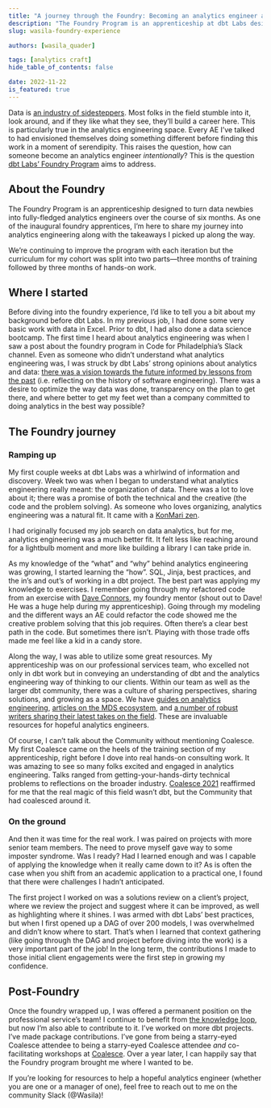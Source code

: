 ```yaml
---
title: "A journey through the Foundry: Becoming an analytics engineer at dbt Labs"
description: "The Foundry Program is an apprenticeship at dbt Labs designed to turn data newbies into fully-fledged analytics engineers over the course of six months. As one of the inaugural foundry apprentices, Wasila shares in this blog post her journey into analytics engineering."
slug: wasila-foundry-experience

authors: [wasila_quader]

tags: [analytics craft]
hide_table_of_contents: false

date: 2022-11-22
is_featured: true
---
```


Data is [an industry of sidesteppers](https://analyticsengineers.club/data-education-is-broken/). Most folks in the field stumble into it, look around, and if they like what they see, they’ll build a career here. This is particularly true in the analytics engineering space. Every AE I’ve talked to had envisioned themselves doing something different before finding this work in a moment of serendipity. This raises the question, how can someone become an analytics engineer *intentionally*? This is the question [dbt Labs’ Foundry Program](https://www.getdbt.com/blog/announcing-the-foundry-program/) aims to address.

<!--truncate-->

## About the Foundry

The Foundry Program is an apprenticeship designed to turn data newbies into fully-fledged analytics engineers over the course of six months. As one of the inaugural foundry apprentices, I’m here to share my journey into analytics engineering along with the takeaways I picked up along the way.

We’re continuing to improve the program with each iteration but the curriculum for my cohort was split into two parts—three months of training followed by three months of hands-on work.

## Where I started

Before diving into the foundry experience, I’d like to tell you a bit about my background before dbt Labs. In my previous job, I had done some very basic work with data in Excel. Prior to dbt, I had also done a data science bootcamp. The first time I heard about analytics engineering was when I saw a post about the foundry program in Code for Philadelphia’s Slack channel. Even as someone who didn’t understand what analytics engineering was, I was struck by dbt Labs’ strong opinions about analytics and data: [there was a vision towards the future informed by lessons from the past](https://www.getdbt.com/blog/of-the-community-by-the-community-for-the-community/) (i.e. reflecting on the history of software engineering). There was a desire to optimize the way data was done, transparency on the plan to get there, and where better to get my feet wet than a company committed to doing analytics in the best way possible?

## The Foundry journey

### Ramping up

My first couple weeks at dbt Labs was a whirlwind of information and discovery. Week two was when I began to understand what analytics engineering really meant: the organization of data. There was a lot to love about it; there was a promise of both the technical and the creative (the code and the problem solving). As someone who loves organizing, analytics engineering was a natural fit. It came with a [KonMari zen](https://docs.getdbt.com/blog/marie-kondo-query-migration).

I had originally focused my job search on data analytics, but for me, analytics engineering was a much better fit. It felt less like reaching around for a lightbulb moment and more like building a library I can take pride in.

As my knowledge of the “what” and “why” behind analytics engineering was growing, I started learning the “how”. SQL, Jinja, best practices, and the in’s and out’s of working in a dbt project. The best part was applying my knowledge to exercises. I remember going through my refactored code from an exercise with [Dave Connors](https://docs.getdbt.com/author/dave_connors), my foundry mentor (shout out to Dave! He was a huge help during my apprenticeship). Going through my modeling and the different ways an AE could refactor the code showed me the creative problem solving that this job requires. Often there’s a clear best path in the code. But sometimes there isn’t. Playing with those trade offs made me feel like a kid in a candy store.

Along the way, I was able to utilize some great resources. My apprenticeship was on our professional services team, who excelled not only in dbt work but in conveying an understanding of dbt and the analytics engineering way of thinking to our clients. Within our team as well as the larger dbt community, there was a culture of sharing perspectives, sharing solutions, and growing as a space. We have [guides on analytics engineering](https://www.getdbt.com/analytics-engineering/start-here), [articles on the MDS ecosystem](https://continual.ai/post/the-modern-data-stack-ecosystem-spring-2022-edition), and [a number of robust writers sharing their latest takes on the field](https://roundup.getdbt.com/). These are invaluable resources for hopeful analytics engineers.

Of course, I can’t talk about the Community without mentioning Coalesce. My first Coalesce came on the heels of the training section of my apprenticeship, right before I dove into real hands-on consulting work. It was amazing to see so many folks excited and engaged in analytics engineering. Talks ranged from getting-your-hands-dirty technical problems to reflections on the broader industry. [Coalesce 2021](https://www.getdbt.com/coalesce-2021/) reaffirmed for me that the real magic of this field wasn’t dbt, but the Community that had coalesced around it.

### On the ground

And then it was time for the real work. I was paired on projects with more senior team members. The need to prove myself gave way to some imposter syndrome. Was I ready? Had I learned enough and was I capable of applying the knowledge when it really came down to it? As is often the case when you shift from an academic application to a practical one, I found that there were challenges I hadn’t anticipated. 

The first project I worked on was a solutions review on a client’s project, where we review the project and suggest where it can be improved, as well as highlighting where it shines. I was armed with dbt Labs’ best practices, but when I first opened up a DAG of over 200 models, I was overwhelmed and didn’t know where to start. That’s when I learned that context gathering (like going through the DAG and project before diving into the work) is a very important part of the job! In the long term, the contributions I made to those initial client engagements were the first step in growing my confidence.

## Post-Foundry

Once the foundry wrapped up, I was offered a permanent position on the professional service’s team! I continue to benefit from [the knowledge loop](https://github.com/dbt-labs/corp/blob/main/values.md#we-contribute-to-the-knowledge-loop), but now I’m also able to contribute to it. I’ve worked on more dbt projects. I’ve made package contributions. I’ve gone from being a starry-eyed Coalesce attendee to being a starry-eyed Coalesce attendee *and* co-facilitating workshops at [Coalesce](https://www.youtube.com/playlist?list=PL0QYlrC86xQlj9UDGiEwhXQuSjuSyPJHl). Over a year later, I can happily say that the Foundry program brought me where I wanted to be.

If you’re looking for resources to help a hopeful analytics engineer (whether you are one or a manager of one), feel free to reach out to me on the community Slack (@Wasila)!